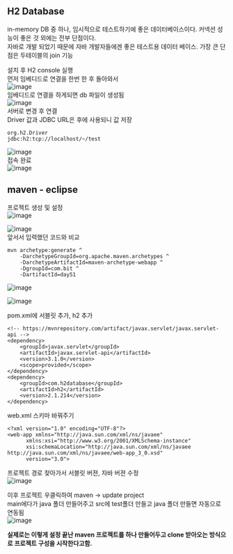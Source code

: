 ## H2 Database
in-memory DB 중 하나, 임시적으로 테스트하기에 좋은 데이터베이스이다. 커넥션 성능이 좋은 것 외에는 전부 단점이다.   
자바로 개발 되었기 때문에 자바 개발자들에겐 좋은 테스트용 데이터 베이스. 가장 큰 단점은 두테이블의 join 기능

설치 후 H2 console 실행   
먼저 임베디드로 연결을 한번 한 후 돌아와서     
![image](https://user-images.githubusercontent.com/87006912/219548797-b046d82d-000a-43bc-8e97-a7c093228a8b.png)   
임베디드로 연결을 하게되면 db 파일이 생성됨   
![image](https://user-images.githubusercontent.com/87006912/219550893-37a1955c-8f5a-45e3-a22c-5db6529559dc.png)   
서버로 변경 후 연결   
Driver 값과 JDBC URL은 후에 사용되니 값 저장   
```
org.h2.Driver
jdbc:h2:tcp://localhost/~/test
```
![image](https://user-images.githubusercontent.com/87006912/219548828-546e4ce9-dea7-4fe7-ad31-27e05b9d618c.png)      
접속 완료   
![image](https://user-images.githubusercontent.com/87006912/219551138-1c8feae6-5b69-4c53-9bb1-89df7a5668bf.png)    

## maven - eclipse
프로젝트 생성 및 설정   
![image](https://user-images.githubusercontent.com/87006912/219552480-dcf50459-473c-4127-b40a-109de71a3a3f.png)   

![image](https://user-images.githubusercontent.com/87006912/219552442-732a3134-4636-4e1d-bb77-acaf6927d249.png)   
앞서서 입력했던 코드와 비교   
```
mvn archetype:generate ^
    -DarchetypeGroupId=org.apache.maven.archetypes ^
    -DarchetypeArtifactId=maven-archetype-webapp ^
    -DgroupId=com.bit ^
    -DartifactId=day51
```
![image](https://user-images.githubusercontent.com/87006912/219552390-812d06f1-ec46-4a6f-9072-c9bc6c097743.png)   

![image](https://user-images.githubusercontent.com/87006912/219552746-5ef36fb3-8af4-412d-838e-4fd9f9b6012c.png)   

pom.xml에 서블릿 추가, h2 추가   
```
<!-- https://mvnrepository.com/artifact/javax.servlet/javax.servlet-api -->
<dependency>
    <groupId>javax.servlet</groupId>
    <artifactId>javax.servlet-api</artifactId>
    <version>3.1.0</version>
    <scope>provided</scope>
</dependency>
<dependency>
    <groupId>com.h2database</groupId>
    <artifactId>h2</artifactId>
    <version>2.1.214</version>
</dependency>
```
web.xml 스키마 바꿔주기   
```
<?xml version="1.0" encoding="UTF-8"?>
<web-app xmlns="http://java.sun.com/xml/ns/javaee"
      xmlns:xsi="http://www.w3.org/2001/XMLSchema-instance"
      xsi:schemaLocation="http://java.sun.com/xml/ns/javaee http://java.sun.com/xml/ns/javaee/web-app_3_0.xsd"
      version="3.0">
```
프로젝트 경로 찾아가서 서블릿 버젼, 자바 버젼 수정   
![image](https://user-images.githubusercontent.com/87006912/219553775-fce3d9c8-31db-45a9-b904-cd053a8c0ded.png)   

이후 프로젝트 우클릭하여 maven -> update project   
main에다가 java 폴더 만들어주고 src에 test폴더 만들고 java 폴더 만들면 자동으로 연동됨   
![image](https://user-images.githubusercontent.com/87006912/219554236-1e66d0d9-ee61-465e-a945-c9321a253942.png)

**실제로는 이렇게 설정 끝난 maven 프로젝트를 하나 만들어두고 clone 받아오는 방식으로 프로젝트 구성을 시작한다고함.**   
